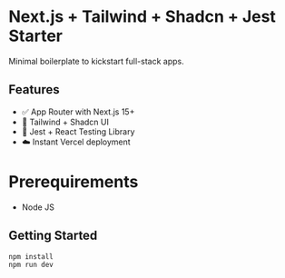 # Next.js + Tailwind + Shadcn + Jest Starter

Minimal boilerplate to kickstart full-stack apps.

## Features

- ✅ App Router with Next.js 15+
- 🎨 Tailwind + Shadcn UI
- 🧪 Jest + React Testing Library
- ☁️ Instant Vercel deployment

# Prerequirements
- Node JS

## Getting Started

```bash
npm install
npm run dev
```
